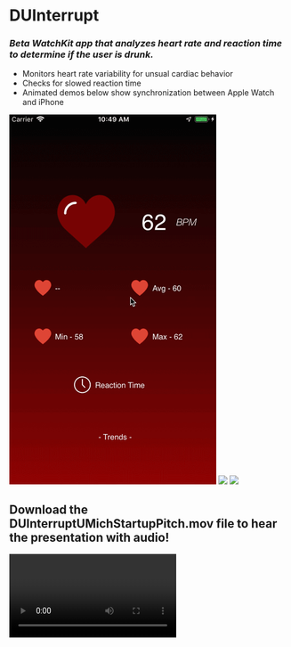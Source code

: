 # DUInterrupt
### _Beta WatchKit app that analyzes heart rate and reaction time to determine if the user is drunk._
* Monitors heart rate variability for unsual cardiac behavior
* Checks for slowed reaction time
* Animated demos below show synchronization between Apple Watch and iPhone

![](phonetest.gif)
![](watch.gif)
![](DUInterruptUMichStartupPitch.gif)

## Download the DUInterruptUMichStartupPitch.mov file to hear the presentation with audio!
![](DUInterruptUMichStartupPitch.mov)<br/>
